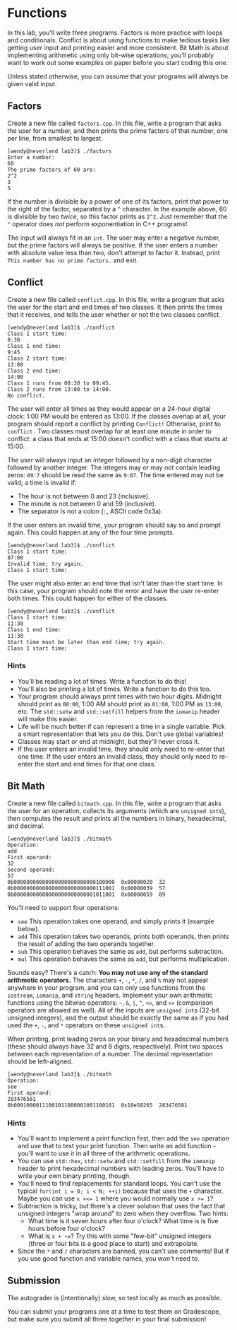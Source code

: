 # Functions

In this lab,  you'll write three programs.  Factors  is more practice with loops
and conditionals.  Conflict  is about using functions to make tedious tasks like
getting user input and printing  easier and more consistent.  Bit Math  is about
implementing arithmetic using only bit-wise operations;  you'll probably want to
work out some examples on paper before you start coding this one.

Unless stated otherwise,  you can assume that your programs will always be given
valid input.


## Factors

Create a new file called `factors.cpp`.  In this file, write a program that asks
the user for a number, and then prints the prime factors of that number, one per
line, from smallest to largest.

```
[wendy@neverland lab3]$ ./factors
Enter a number:
60
The prime factors of 60 are:
2^2
3
5
```

If the number is divisible by a power of one of its factors, print that power to
the right of the factor, separated by a `^` character.  In the example above, 60
is divisible by two _twice_, so this factor prints as `2^2`.  Just remember that
the `^` operator does _not_ perform exponentiation in C++ programs!

The input  will always fit  in an `int`.  The user may enter a  negative number,
but the prime factors will always be positive.  If the user enters a number with
absolute value less than two,  don't attempt to factor it.  Instead, print `This
number has no prime factors.` and exit.


## Conflict

Create a new file called `conflict.cpp`. In this file, write a program that asks
the user for the start and end times of two classes.  It then prints the times
that it receives, and tells the user whether or not the two classes conflict.

```
[wendy@neverland lab3]$ ./conflict
Class 1 start time:
8:30
Class 1 end time:
9:45
Class 2 start time:
13:00
Class 2 end time:
14:00
Class 1 runs from 08:30 to 09:45.
Class 2 runs from 13:00 to 14:00.
No conflict.
```

The user will enter  all times as they would appear on a  24-hour digital clock:
1:00 PM would be entered as 13:00.  If the classes overlap at all,  your program
should report a conflict by printing `Conflict!` Otherwise, print `No conflict.`
Two classes must overlap for  at least one minute in order to conflict:  a class
that ends at 15:00 doesn't conflict with a class that starts at 15:00.

The user will always input an integer followed by a non-digit character followed
by another integer.  The integers may or may not contain  leading zeros:  `09:7`
should be read the same as `9:07`.  The time entered may not be valid; a time is
invalid if:

- The hour is not between 0 and 23 (inclusive).
- The minute is not between 0 and 59 (inclusive).
- The separator is not a colon (`:`, ASCII code 0x3a).

If the user enters an invalid time, your program should say so and prompt again.
This could happen at any of the four time prompts.

```
[wendy@neverland lab3]$ ./conflict
Class 1 start time:
87:00
Invalid time; try again.
Class 1 start time:

```

The user might also enter an end time that  isn't later than the start time.  In
this case,  your program should  note the error  and have the user re-enter both
times.  This could happen for either of the classes.

```
[wendy@neverland lab3]$ ./conflict
Class 1 start time:
11:30
Class 1 end time:
11:30
Start time must be later than end time; try again.
Class 1 start time:

```

### Hints

- You'll be reading a lot of times.  Write a function to do this!
- You'll also be printing a lot of times.  Write a function to do this too.
- Your program should always print times with  two hour digits.  Midnight should
  print as `00:00`,  1:00 AM should print as `01:00`,  1:00 PM as `13:00`,  etc.
  The `std::setw` and `std::setfill` helpers from the `iomanip` header will make
  this easier.
- Life will be much better if can represent a time in a single variable.  Pick a
  smart representation that lets you do this.  Don't use global variables!
- Classes may start or end at midnight, but they'll never cross it.
- If the user enters an invalid time, they should only need to re-enter that one
  time.  If the user enters an invalid class,  they should only need to re-enter
  the start and end times for that one class.


## Bit Math

Create a new file called `bitmath.cpp`.  In this file, write a program that asks
the user for an operation,  collects its arguments  (which are `unsigned int`s),
then computes the result and prints  all the numbers in binary, hexadecimal, and
decimal.

```
[wendy@neverland lab3]$ ./bitmath
Operation:
add
First operand:
32
Second operand:
57
0b00000000000000000000000000100000  0x00000020  32
0b00000000000000000000000000111001  0x00000039  57
0b00000000000000000000000001011001  0x00000059  89
```

You'll need to support four operations:

- `see` This operation takes one operand, and simply prints it (example below).
- `add` This operation takes two operands, prints both operands, then prints the
  result of adding the two operands together.
- `sub` This operation behaves the same as `add`, but performs subtraction.
- `mul` This operation behaves the same as `add`, but performs multiplication.

Sounds easy?  There's a catch:  **You may not use any of the standard arithmetic
operators.**  The characters `+`, `-`, `*`, `/`, and `%` may not appear anywhere
in your program, and you can only use functions from the  `iostream`, `iomanip`,
and `string` headers.  Implement your own arithmetic functions using the bitwise
operators:  `~`, `&`, `|`, `^`, `<<`, and `>>` (comparison operators are allowed
as well).  All of the inputs are `unsigned int`s (32-bit unsigned integers), and
the output should be  exactly the same as if you had used  the `+`, `-`, and `*`
operators on these `unsigned int`s.

When printing, print leading zeros on your binary and hexadecimal numbers (these
should always have 32 and 8 digits, respectively). Print two spaces between each
representation of a number.  The decimal representation should be left-aligned.

```
[wendy@neverland lab3]$ ./bitmath
Operation:
see
First operand:
283476581
0b00010000111001011000001001100101  0x10e58265  283476581
```

### Hints

- You'll want to implement a print function first,  then add the `see` operation
  and use that to test your print function.  Then write an add function - you'll
  want to use it in all three of the arithmetic operations.
- You can use  `std::hex`,  `std::setw`  and  `std::setfill`  from the `iomanip`
  header to print  hexadecimal numbers with leading zeros.  You'll have to write
  your own binary printing, though.
- You'll need to find replacements for standard loops. You can't use the typical
  `for(int i = 0; i < N; ++i)`  because that uses the  `+` character.  Maybe you
  can use `x <<= 1` where you would normally use `x += 1`?
- Subtraction is tricky,  but there's a clever solution  that uses the fact that
  unsigned integers "wrap around" to zero when they overflow.  Two hints:
  - What time is it  seven hours after four o'clock?  What time is is five hours
    before four o'clock?
  - What is `x + ~x`?  Try this with some "few-bit" unsigned integers  (three or
    four bits is a good place to start) and extrapolate.
- Since the  `*` and `/` characters are banned,  you can't use comments!  But if
  you use good function and variable names, you won't need to.


## Submission

The autograder is (intentionally) slow, so test locally as much as possible.

You can submit your programs one at a time to test them on Gradescope, but make
sure you submit all three together in your final submission!

